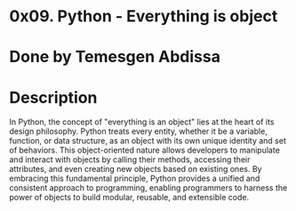 # 0x09. Python - Everything is object
# Done by Temesgen Abdissa
# Description
In Python, the concept of "everything is an object" lies at the heart of its design philosophy. Python treats every entity, whether it be a variable, function, or data structure, as an object with its own unique identity and set of behaviors. This object-oriented nature allows developers to manipulate and interact with objects by calling their methods, accessing their attributes, and even creating new objects based on existing ones. By embracing this fundamental principle, Python provides a unified and consistent approach to programming, enabling programmers to harness the power of objects to build modular, reusable, and extensible code.
